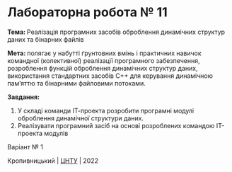 ﻿# Лабораторна робота № 11

<b>Тема: </b>Реалізація програмних засобів оброблення динамічних структур даних та бінарних файлів

<b>Мета: </b> полягає у набутті ґрунтовних вмінь і практичних навичок
командної (колективної) реалізації програмного забезпечення, розроблення функцій
оброблення динамічних структур даних, використання стандартних засобів С++
для керування динамічною пам’яттю та бінарними файловими потоками.

<b>Завдання: </b>
1) У складі команди ІТ-проекта розробити програмні модулі оброблення динамічної 
структури даних.
2) Реалізувати програмний засіб на основі розроблених командою ІТ-проекта модулів

Варіант № 1


Кропивницький | <a href="http://www.kntu.kr.ua/">ЦНТУ</a> | 2022

